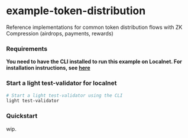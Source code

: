 # example-token-distribution

Reference implementations for common token distribution flows with ZK Compression (airdrops, payments, rewards)

### Requirements

**You need to have the CLI installed to run this example on Localnet. For installation instructions, see [here](https://github.com/Lightprotocol/light-protocol/tree/main/cli#readme)**

### Start a light test-validator for localnet

```bash
# Start a light test-validator using the CLI
light test-validator
```

### Quickstart

wip.
